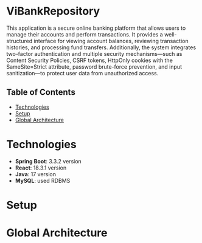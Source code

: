 # ViBankRepository
This application is a secure online banking platform that allows users to manage their accounts and perform transactions. It provides a well-structured interface for viewing account balances, reviewing transaction histories, and processing fund transfers. Additionally, the system integrates two-factor authentication and multiple security mechanisms—such as Content Security Policies, CSRF tokens, HttpOnly cookies with the SameSite=Strict attribute, password brute-force prevention, and input sanitization—to protect user data from unauthorized access.

## Table of Contents
- [Technologies](#Technologies)
- [Setup](#Setup)
- [Global Architecture](#Global-Architecture)

# Technologies
- **Spring Boot**: 3.3.2 version
- **React**: 18.3.1 version
- **Java**: 17 version
- **MySQL**: used RDBMS

# Setup

# Global Architecture

